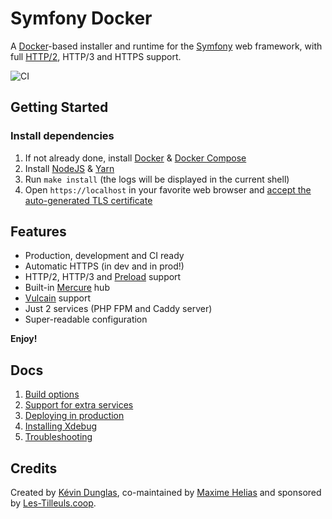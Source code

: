 # Symfony Docker

A [Docker](https://www.docker.com/)-based installer and runtime for the [Symfony](https://symfony.com) web framework, with full [HTTP/2](https://symfony.com/doc/current/weblink.html), HTTP/3 and HTTPS support.

![CI](https://github.com/GaryPEGEOT/symfony-calc/workflows/CI/badge.svg)

## Getting Started

### Install dependencies
1. If not already done, install [Docker](https://www.docker.com/get-started) & [Docker Compose](https://docs.docker.com/compose/install/)
2. Install [NodeJS](https://nodejs.org/en/download/) & [Yarn](https://classic.yarnpkg.com/en/docs/install/#debian-stable) 
3. Run `make install` (the logs will be displayed in the current shell)
4. Open `https://localhost` in your favorite web browser and [accept the auto-generated TLS certificate](https://stackoverflow.com/a/15076602/1352334)

## Features

* Production, development and CI ready
* Automatic HTTPS (in dev and in prod!)
* HTTP/2, HTTP/3 and [Preload](https://symfony.com/doc/current/web_link.html) support
* Built-in [Mercure](https://symfony.com/doc/current/mercure.html) hub
* [Vulcain](https://vulcain.rocks) support
* Just 2 services (PHP FPM and Caddy server)
* Super-readable configuration

**Enjoy!**

## Docs

1. [Build options](docs/build.md)
2. [Support for extra services](docs/extra-services.md)
3. [Deploying in production](docs/production.md)
4. [Installing Xdebug](docs/xdebug.md)
5. [Troubleshooting](docs/troubleshooting.md)

## Credits

Created by [Kévin Dunglas](https://dunglas.fr), co-maintained by [Maxime Helias](https://twitter.com/maxhelias) and sponsored by [Les-Tilleuls.coop](https://les-tilleuls.coop).
